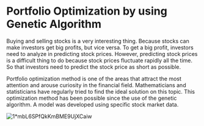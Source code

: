 # Portfolio Optimization by using Genetic Algorithm
Buying and selling stocks is a very interesting thing. Because stocks can make investors get big profits, but vice versa. To get a big profit, investors need to analyze in predicting stock prices. However, predicting stock prices is a difficult thing to do because stock prices fluctuate rapidly all the time. So that investors need to predict the stock price as short as possible.

Portfolio optimization method is one of the areas that attract the most attention and arouse curiosity in the financial field. Mathematicians and statisticians have regularly tried to find the ideal solution on this topic. This optimization method has been possible since the use of the genetic algorithm. A model was developed using specific stock market data.

![1*mbL6SPfQkKmBME9UjXCaiw](https://user-images.githubusercontent.com/48045619/123409859-582ce200-d5b7-11eb-941e-e083819ef140.png)
